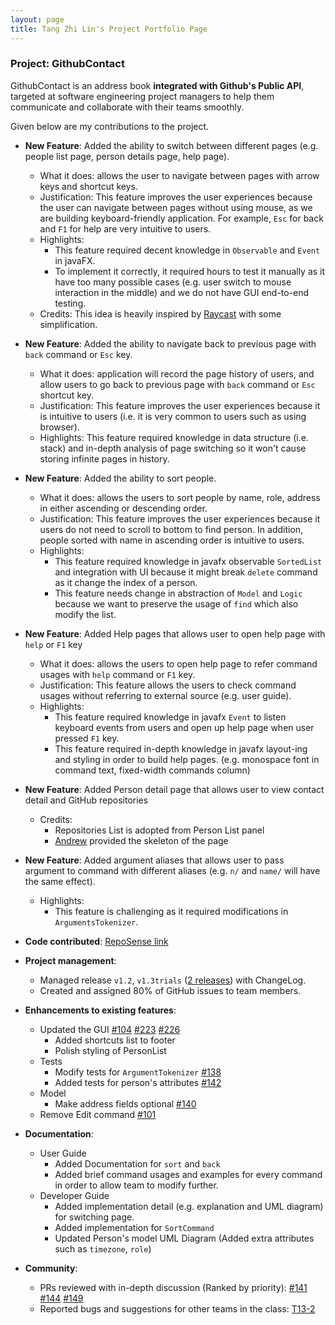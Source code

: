 ```yaml
---
layout: page
title: Tang Zhi Lin's Project Portfolio Page
---
```


### Project: GithubContact

GithubContact is an address book **integrated with Github's Public API**, targeted at software engineering project
managers to help them communicate and collaborate with their teams smoothly.

Given below are my contributions to the project.

* **New Feature**: Added the ability to switch between different pages (e.g. people list page, person details page, 
help page).
  * What it does: allows the user to navigate between pages with arrow keys and shortcut keys.
  * Justification: This feature improves the user experiences because the user can navigate between pages without using 
    mouse, as we are building keyboard-friendly application. For example, `Esc` for back and `F1` for help are very 
    intuitive to users.
  * Highlights: 
    * This feature required decent knowledge in `Observable` and `Event` in javaFX.
    * To implement it correctly, it required hours to test it manually as it have too many possible cases (e.g. user 
      switch to mouse interaction in the middle) and we do not have GUI end-to-end testing.
  * Credits: This idea is heavily inspired by [Raycast](https://www.raycast.com/) with some simplification.

* **New Feature**: Added the ability to navigate back to previous page with `back` command or `Esc` key.
  * What it does: application will record the page history of users, and allow users to go back to previous page with
    `back` command or `Esc` shortcut key.
  * Justification: This feature improves the user experiences because it is intuitive to users (i.e. it is very common
    to users such as using browser).
  * Highlights: This feature required knowledge in data structure (i.e. stack) and in-depth analysis of page switching 
    so it won't cause storing infinite pages in history.

* **New Feature**: Added the ability to sort people.
    * What it does: allows the users to sort people by name, role, address in either ascending or descending order.
    * Justification: This feature improves the user experiences because it users do not need to scroll to bottom to find
      person. In addition, people sorted with name in ascending order is intuitive to users.
    * Highlights: 
      * This feature required knowledge in javafx observable `SortedList` and integration with UI because it might 
        break `delete` command as it change the index of a person.
      * This feature needs change in abstraction of `Model` and `Logic` because we want to preserve the usage of `find` 
        which also modify the list.

* **New Feature**: Added Help pages that allows user to open help page with `help` or `F1` key
  * What it does: allows the users to open help page to refer command usages with `help` command or `F1` key.
  * Justification: This feature allows the users to check command usages without referring to external source (e.g.
    user guide).
  * Highlights:
    * This feature required knowledge in javafx `Event` to listen keyboard events from users and open up help page when 
      user pressed `F1` key.
    * This feature required in-depth knowledge in javafx layout-ing and styling in order to build help pages. (e.g. 
      monospace font in command text, fixed-width commands column)

* **New Feature**: Added Person detail page that allows user to view contact detail and GitHub repositories
  * Credits: 
    * Repositories List is adopted from Person List panel
    * [Andrew](https://github.com/wrewsama) provided the skeleton of the page

* **New Feature**: Added argument aliases that allows user to pass argument to command with different aliases (e.g. `n/`
  and `name/` will have the same effect).
  * Highlights:
    * This feature is challenging as it required modifications in `ArgumentsTokenizer`.

* **Code contributed**: [RepoSense link](https://nus-cs2103-ay2223s1.github.io/tp-dashboard/?search=Tex-Tang)

* **Project management**:
  * Managed release `v1.2`, `v1.3trials` ([2 releases](https://github.com/AY2223S1-CS2103T-W08-2/tp/releases)) with 
    ChangeLog.
  * Created and assigned 80% of GitHub issues to team members.

* **Enhancements to existing features**:
  * Updated the GUI 
    [#104](https://github.com/AY2223S1-CS2103T-W08-2/tp/pull/104)
    [#223](https://github.com/AY2223S1-CS2103T-W08-2/tp/pull/223)
    [#226](https://github.com/AY2223S1-CS2103T-W08-2/tp/pull/226)
    * Added shortcuts list to footer  
    * Polish styling of PersonList
  * Tests
    * Modify tests for `ArgumentTokenizer` [#138](https://github.com/AY2223S1-CS2103T-W08-2/tp/pull/138)
    * Added tests for person's attributes [#142](https://github.com/AY2223S1-CS2103T-W08-2/tp/pull/142)
  * Model
    * Make address fields optional [#140](https://github.com/AY2223S1-CS2103T-W08-2/tp/pull/140)
  * Remove Edit command [#101](https://github.com/AY2223S1-CS2103T-W08-2/tp/pull/101)
    
* **Documentation**:
  * User Guide
    * Added Documentation for `sort` and `back`
    * Added brief command usages and examples for every command in order to allow team to modify further.
  * Developer Guide
    * Added implementation detail (e.g. explanation and UML diagram) for switching page.
    * Added implementation for `SortCommand`
    * Updated Person's model UML Diagram (Added extra attributes such as `timezone`, `role`)

* **Community**:
  * PRs reviewed with in-depth discussion (Ranked by priority):
    [#141](https://github.com/AY2223S1-CS2103T-W08-2/tp/pull/141)
    [#144](https://github.com/AY2223S1-CS2103T-W08-2/tp/pull/144)
    [#149](https://github.com/AY2223S1-CS2103T-W08-2/tp/pull/149)
  * Reported bugs and suggestions for other teams in the class: 
    [T13-2](https://github.com/AY2223S1-CS2103T-T13-2/tp/pull/68#discussion_r996427389)
